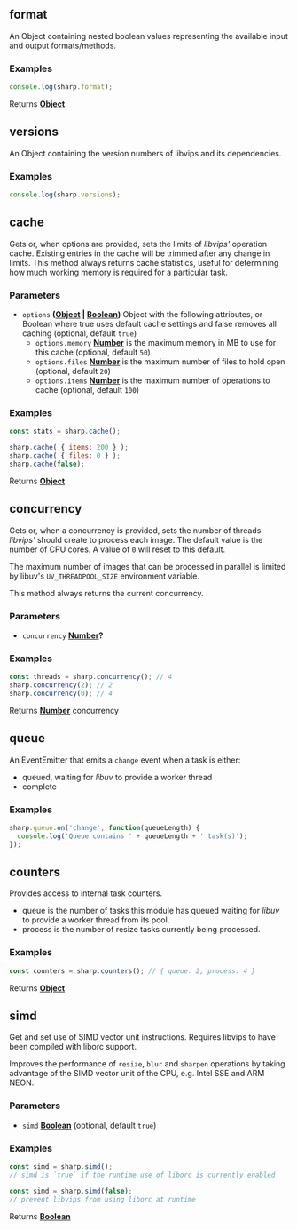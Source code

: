 <!-- Generated by documentation.js. Update this documentation by updating the source code. -->

## format

An Object containing nested boolean values representing the available input and output formats/methods.

### Examples

```javascript
console.log(sharp.format);
```

Returns **[Object][1]** 

## versions

An Object containing the version numbers of libvips and its dependencies.

### Examples

```javascript
console.log(sharp.versions);
```

## cache

Gets or, when options are provided, sets the limits of _libvips'_ operation cache.
Existing entries in the cache will be trimmed after any change in limits.
This method always returns cache statistics,
useful for determining how much working memory is required for a particular task.

### Parameters

-   `options` **([Object][1] \| [Boolean][2])** Object with the following attributes, or Boolean where true uses default cache settings and false removes all caching (optional, default `true`)
    -   `options.memory` **[Number][3]** is the maximum memory in MB to use for this cache (optional, default `50`)
    -   `options.files` **[Number][3]** is the maximum number of files to hold open (optional, default `20`)
    -   `options.items` **[Number][3]** is the maximum number of operations to cache (optional, default `100`)

### Examples

```javascript
const stats = sharp.cache();
```

```javascript
sharp.cache( { items: 200 } );
sharp.cache( { files: 0 } );
sharp.cache(false);
```

Returns **[Object][1]** 

## concurrency

Gets or, when a concurrency is provided, sets
the number of threads _libvips'_ should create to process each image.
The default value is the number of CPU cores.
A value of `0` will reset to this default.

The maximum number of images that can be processed in parallel
is limited by libuv's `UV_THREADPOOL_SIZE` environment variable.

This method always returns the current concurrency.

### Parameters

-   `concurrency` **[Number][3]?** 

### Examples

```javascript
const threads = sharp.concurrency(); // 4
sharp.concurrency(2); // 2
sharp.concurrency(0); // 4
```

Returns **[Number][3]** concurrency

## queue

An EventEmitter that emits a `change` event when a task is either:

-   queued, waiting for _libuv_ to provide a worker thread
-   complete

### Examples

```javascript
sharp.queue.on('change', function(queueLength) {
  console.log('Queue contains ' + queueLength + ' task(s)');
});
```

## counters

Provides access to internal task counters.

-   queue is the number of tasks this module has queued waiting for _libuv_ to provide a worker thread from its pool.
-   process is the number of resize tasks currently being processed.

### Examples

```javascript
const counters = sharp.counters(); // { queue: 2, process: 4 }
```

Returns **[Object][1]** 

## simd

Get and set use of SIMD vector unit instructions.
Requires libvips to have been compiled with liborc support.

Improves the performance of `resize`, `blur` and `sharpen` operations
by taking advantage of the SIMD vector unit of the CPU, e.g. Intel SSE and ARM NEON.

### Parameters

-   `simd` **[Boolean][2]**  (optional, default `true`)

### Examples

```javascript
const simd = sharp.simd();
// simd is `true` if the runtime use of liborc is currently enabled
```

```javascript
const simd = sharp.simd(false);
// prevent libvips from using liborc at runtime
```

Returns **[Boolean][2]** 

[1]: https://developer.mozilla.org/docs/Web/JavaScript/Reference/Global_Objects/Object

[2]: https://developer.mozilla.org/docs/Web/JavaScript/Reference/Global_Objects/Boolean

[3]: https://developer.mozilla.org/docs/Web/JavaScript/Reference/Global_Objects/Number
